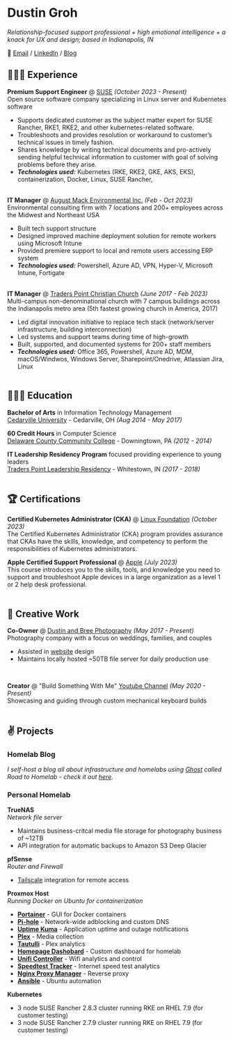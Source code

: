 # Dustin Groh

_Relationship-focused support professional + high emotional intelligence + a knack for UX and design; based in Indianapolis, IN_ <br>

💬 [Email](mailto:dustingroh33@gmail.com) / [LinkedIn](https://www.linkedin.com/in/dustingroh/) / [Blog](https://roadtohomelab.blog)

## 👩🏼‍💻 Experience

**Premium Support Engineer** @ [SUSE](https://suse.com/) _(October 2023 - Present)_ <br>
Open source software company specializing in Linux server and Kubernetes software
  - Supports dedicated customer as the subject matter expert for SUSE Rancher, RKE1, RKE2, and other kubernetes-related software.
  - Troubleshoots and provides resolution or workaround to customer’s technical issues in timely fashion.
  - Shares knowledge by writing technical documents and pro-actively sending helpful technical information to customer with goal of solving problems before they arise.
  - **_Technologies used:_** Kubernetes (RKE, RKE2, GKE, AKS, EKS), containerization, Docker, Linux, SUSE Rancher, 
<br><br>

**IT Manager** @ [August Mack Environmental Inc.](https://augustmack.com/) _(Feb - Oct 2023)_ <br>
Environmental consulting firm with 7 locations and 200+ employees across the Midwest and Northeast USA
  - Built tech support structure
  - Designed improved machine deployment solution for remote workers using Microsoft Intune
  - Provided premiere support to local and remote users accessing ERP system
  - **_Technologies used:_** Powershell, Azure AD, VPN, Hyper-V, Microsoft Intune, Fortigate
<br><br>

**IT Manager** @ [Traders Point Christian Church](https://tpcc.org/) _(June 2017 - Feb 2023)_ <br>
Multi-campus non-denominational church with 7 campus buildings across the Indianapolis metro area (5th fastest growing church in America, 2017)
  - Led digital innovation initiative to replace tech stack (network/server infrastructure, building interconnection)
  - Led systems and support teams during time of high-growth
  - Built, supported, and documented systems for 200+ staff members
  - **_Technologies used:_** Office 365, Powershell, Azure AD, MDM, macOS/Windwos, Windows Server, Sharepoint/Onedrive, Atlassian Jira, Linux
<br><br>

## 👩🏼‍🎓 Education

**Bachelor of Arts** in Information Technology Management<br>
[Cedarville University](https://www.cedarville.edu/) - Cedarville, OH _(Aug 2014 - May 2017)_ <br>

**60 Credit Hours** in Computer Science<br>
[Delaware County Community College](https://www.dccc.edu/) - Downingtown, PA _(2012 - 2014)_

**IT Leadership Residency Program** focused providing experience to young leaders<br>
[Traders Point Leadership Residency](https://tpcc.org/leadership-residents) - Whitestown, IN _(2017 - 2018)_
 <br><br>


## 🏆 Certifications

**Certified Kubernetes Administrator (CKA)** @ [Linux Foundation](https://www.cncf.io/certification/cka/) _(October 2023)_ <br>
The Certified Kubernetes Administrator (CKA) program provides assurance that CKAs have the skills, knowledge, and competency to perform the responsibilities of Kubernetes administrators.
<br>

**Apple Certified Support Professional** @ [Apple](https://training.apple.com/it) _(July 2023)_ <br>
This course introduces you to the skills, tools, and knowledge you need to support and troubleshoot Apple devices in a large organization as a level 1 or 2 help desk professional.
<br><br>


## 🎤 Creative Work
    
**Co-Owner** @ [Dustin and Bree Photography](http://dustinandbree.com/) _(May 2017 - Present)_ <br>
Photography company with a focus on weddings, families, and couples
  - Assisted in [website](https://dustinandbree.com/) design
  - Maintains locally hosted ~50TB file server for daily production use
   <br>

**Creator** @ "Build Something With Me" [Youtube Channel](https://www.youtube.com/channel/UCvNVONhb6X0vQL3VJRaUhRw) _(May 2020 - Present)_ <br>
Showcasing and guiding through custom mechanical keyboard builds
<br><br>

## ✌ Projects
### **Homelab Blog**<br>
_I self-host a blog all about infrastructure and homelabs using [Ghost](https://ghost.org/) called Road to Homelab - check it out [here](http://roadtohomelab.blog/)._<br>

### **Personal Homelab**
**TrueNAS**<br>
_Network file server_
- Maintains business-critcal media file storage for photography business of ~12TB
- API integration for automatic backups to Amazon S3 Deep Glacier

**pfSense**<br>
_Router and Firewall_
- [Tailscale](https://tailscale.com) integration for remote access

**Proxmox Host**<br>
_Running Docker on Ubuntu for containerization_
- [**Portainer**](https://www.portainer.io/) - GUI for Docker containers
- [**Pi-hole**](https://pi-hole.net/) - Network-wide adblocking and custom DNS
- [**Uptime Kuma**](https://uptime.kuma.pet/) - Application uptime and outage notifications
- [**Plex**](plex.tv) - Media collection
- [**Tautulli**](https://tautulli.com/) - Plex analytics
- [**Homepage Dashobard**](https://github.com/benphelps/homepage) -  Custom dashboard for homelab
- [**Unifi Controller**](https://help.ui.com/hc/en-us/articles/360012282453-Self-Hosting-a-UniFi-Network-Server) - Wifi analytics and control
- [**Speedtest Tracker**](https://github.com/henrywhitaker3/Speedtest-Tracker) -  Internet speed test analytics
- [**Nginx Proxy Manager**](https://nginxproxymanager.com/) - Reverse proxy
- [**Ansible**](https://www.ansible.com/) - Ubuntu automation

**Kubernetes**<br>
- 3 node SUSE Rancher 2.8.3 cluster running RKE on RHEL 7.9 (for customer testing)
- 3 node SUSE Rancher 2.7.9 cluster running RKE on RHEL 7.9 (for customer testing)

